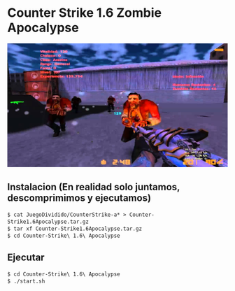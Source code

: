 # Counter Strike 1.6 Zombie Apocalypse

![](.img/portada.jpg)

## Instalacion (En realidad solo juntamos, descomprimimos y ejecutamos)

```
$ cat JuegoDividido/CounterStrike-a* > Counter-Strike1.6Apocalypse.tar.gz
$ tar xf Counter-Strike1.6Apocalypse.tar.gz
$ cd Counter-Strike\ 1.6\ Apocalypse
```

## Ejecutar

```
$ cd Counter-Strike\ 1.6\ Apocalypse
$ ./start.sh
```

